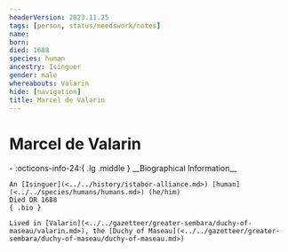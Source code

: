 ```yaml
---
headerVersion: 2023.11.25
tags: [person, status/needswork/notes]
name:
born:
died: 1688
species: human
ancestry: Isinguer
gender: male
whereabouts: Valarin
hide: [navigation]
title: Marcel de Valarin
---
```

# Marcel de Valarin
<div class="grid cards ext-narrow-margin ext-one-column" markdown>
- :octicons-info-24:{ .lg .middle } __Biographical Information__

    An [Isinguer](<../../history/istabor-alliance.md>) [human](<../../species/humans/humans.md>) (he/him)  
    Died DR 1688  
    { .bio }

    Lived in [Valarin](<../../gazetteer/greater-sembara/duchy-of-maseau/valarin.md>), the [Duchy of Maseau](<../../gazetteer/greater-sembara/duchy-of-maseau/duchy-of-maseau.md>)
</div>



